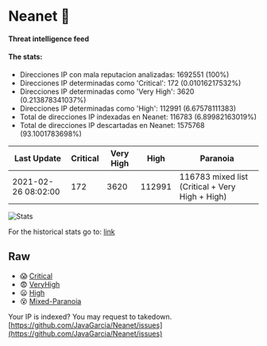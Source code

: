 # Neanet :hocho:
#### Threat intelligence feed
#### The stats:

- Direcciones IP con mala reputacion analizadas: 1692551 (100%)
- Direcciones IP determinadas como 'Critical':  172 (0.01016217532%)
- Direcciones IP determinadas como 'Very High':  3620 (0.213878341037%)
- Direcciones IP determinadas como 'High':  112991 (6.67578111383)
- Total de direcciones IP indexadas en Neanet:  116783 (6.89982163019%)
- Total de direcciones IP descartadas en Neanet:  1575768 (93.1001783698%)

| Last Update | Critical | Very High | High | Paranoia |
| --- | --- | --- | --- | --- |
| 2021-02-26 08:02:00 | 172 | 3620 | 112991 | 116783 mixed list (Critical + Very High + High)|

![Stats](https://docs.google.com/spreadsheets/d/e/2PACX-1vSnaNMIXVabIpDJjufMlzH7poXnshF3mgd8Is1g9ytUEzVsP5my4Trn8f-xkoLLQ38xpL3HtmUexLo6/pubchart?oid=501124687&format=image)

For the historical stats go to: [link](/stats.csv)
## Raw
- :scream: [Critical](https://raw.githubusercontent.com/JavaGarcia/Neanet/master/blacklists/neanet_critical.txt)
- :fearful: [VeryHigh](https://raw.githubusercontent.com/JavaGarcia/Neanet/master/blacklists/neanet_veryHigh.txtt)
- :frowning: [High](https://raw.githubusercontent.com/JavaGarcia/Neanet/master/blacklists/neanet_high.txt)
- :dizzy_face: [Mixed-Paranoia](https://raw.githubusercontent.com/JavaGarcia/Neanet/master/blacklists/neanet_all.txt)


Your IP is indexed? You may request to takedown. [https://github.com/JavaGarcia/Neanet/issues](https://github.com/JavaGarcia/Neanet/issues)
























































































































































































































































































































































































































































































































































































































































































































































































































































































































































































































































































































































































































































































































































































































































































































































































































































































































































































































































































































































































































































































































































































































































































































































































































































































































































































































































































































































































































































































































































































































































































































































































































































































































































































































































































































































































































































































































































































































































































































































































































































































































































































































































































































































































































































































































































































































































